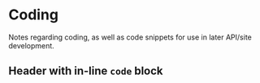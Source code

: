 Coding
======

Notes regarding coding, as well as code snippets for use in later API/site development.

## Header with in-line `code` block

